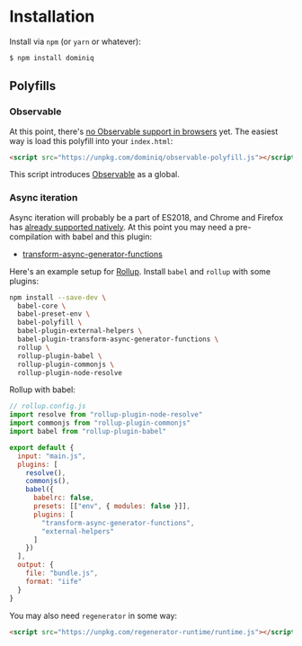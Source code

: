 # Installation

Install via `npm` (or `yarn` or whatever):

```bash
$ npm install dominiq
```

## Polyfills

### Observable

At this point, there's [no Observable support in browsers](https://kangax.github.io/compat-table/esnext/#test-Observable) yet. The easiest way is load this polyfill into your `index.html`:

```html
<script src="https://unpkg.com/dominiq/observable-polyfill.js"></script>
```

This script introduces [Observable](https://github.com/tc39/proposal-observable/blob/master/src/Observable.js) as a global.

### Async iteration

Async iteration will probably be a part of ES2018, and Chrome and Firefox has [already supported natively](http://kangax.github.io/compat-table/es2016plus/#test-Asynchronous_Iterators). At this point you may need a pre-compilation with babel and this plugin:

- [transform-async-generator-functions](https://babeljs.io/docs/plugins/transform-async-generator-functions/)

Here's an example setup for [Rollup](https://rollupjs.org). Install `babel` and `rollup` with some plugins:

```bash
npm install --save-dev \
  babel-core \
  babel-preset-env \
  babel-polyfill \
  babel-plugin-external-helpers \
  babel-plugin-transform-async-generator-functions \
  rollup \
  rollup-plugin-babel \
  rollup-plugin-commonjs \
  rollup-plugin-node-resolve
```

Rollup with babel:

```javascript
// rollup.config.js
import resolve from "rollup-plugin-node-resolve"
import commonjs from "rollup-plugin-commonjs"
import babel from "rollup-plugin-babel"

export default {
  input: "main.js",
  plugins: [
    resolve(),
    commonjs(),
    babel({
      babelrc: false,
      presets: [["env", { modules: false }]],
      plugins: [
        "transform-async-generator-functions",
        "external-helpers"
      ]
    })
  ],
  output: {
    file: "bundle.js",
    format: "iife"
  }
}
```

You may also need `regenerator` in some way:

```html
<script src="https://unpkg.com/regenerator-runtime/runtime.js"></script>
```

